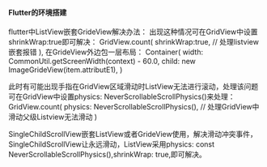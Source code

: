#### Flutter的环境搭建



flutter中ListView嵌套GrideView解决办法：
出现这种情况可在GridView中设置shrinkWrap:true即可解决：
GridView.count(
  shrinkWrap:true,                              // 处理listview嵌套报错
),
在GrideView外边包一层布局：
Container(
                        width: CommonUtil.getScreenWidth(context) - 60.0,
                        child: new ImageGrideView(item.attributE1), )

此时有可能出现手指在GridView区域滑动时ListView无法进行滚动，处理该问题可在GridView中设置physics: NeverScrollableScrollPhysics()来处理：
GridView.count(
  physics: NeverScrollableScrollPhysics(),      // 处理GridView中滑动父级Listview无法滑动
)
　　
  
  
  
  
  
SingleChildScrollView嵌套ListView或者GrideView使用，解决滑动冲突事件，SingleChildScrollView让永远滑动，ListView采用physics: const NeverScrollableScrollPhysics(),shrinkWrap: true,即可解决。
